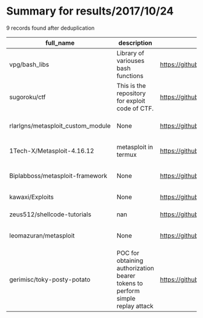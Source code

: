 
# Summary for results/2017/10/24
    
9 records found after deduplication

| full_name | description | html_url | matched_list | matched_count | pushed_at | size | stargazers_count | language | forks_count | vul_ids |
|-----------------------------------|-------------------------------------------------------------------------------|------------------------------------------------------|----------------------------------|-----------------|---------------------------|--------|--------------------|------------|---------------|-----------|
| vpg/bash_libs | Library of variouses bash functions | https://github.com/vpg/bash_libs | ['exploit'] | 1 | 2017-10-24 12:30:22+00:00 | 9 | 0 | Shell | 0 | [] |
| sugoroku/ctf | This is the repository for exploit code of CTF. | https://github.com/sugoroku/ctf | ['exploit'] | 1 | 2017-10-24 06:56:14+00:00 | 155795 | 1 | Python | 0 | [] |
| rlarlgns/metasploit_custom_module | None | https://github.com/rlarlgns/metasploit_custom_module | ['metasploit module OR payload'] | 1 | 2017-10-24 07:10:58+00:00 | 12 | 0 | Ruby | 0 | [] |
| 1Tech-X/Metasploit-4.16.12 | metasploit in termux | https://github.com/1Tech-X/Metasploit-4.16.12 | ['metasploit module OR payload'] | 1 | 2017-10-24 03:46:49+00:00 | 24 | 2 | Shell | 1 | [] |
| Biplabboss/metasploit-framework | None | https://github.com/Biplabboss/metasploit-framework | ['metasploit module OR payload'] | 1 | 2017-10-24 10:20:28+00:00 | 6 | 0 | Shell | 0 | [] |
| kawaxi/Exploits | None | https://github.com/kawaxi/Exploits | ['exploit'] | 1 | 2017-10-24 03:29:23+00:00 | 0 | 0 | | 0 | [] |
| zeus512/shellcode-tutorials | nan | https://github.com/zeus512/shellcode-tutorials | ['shellcode'] | 1 | 2017-10-24 05:08:33+00:00 | 1 | 0 | nan | 0 | [] |
| leomazuran/metasploit | None | https://github.com/leomazuran/metasploit | ['metasploit module OR payload'] | 1 | 2017-10-24 09:58:36+00:00 | 10 | 0 | Ruby | 0 | [] |
| gerimisc/toky-posty-potato | POC for obtaining authorization bearer tokens to perform simple replay attack | https://github.com/gerimisc/toky-posty-potato | ['attack poc'] | 1 | 2017-10-24 14:17:18+00:00 | 1 | 0 | Go | 0 | [] |
